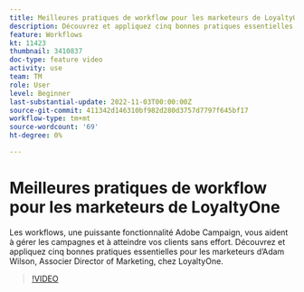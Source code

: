 ```yaml
---
title: Meilleures pratiques de workflow pour les marketeurs de LoyaltyOne
description: Découvrez et appliquez cinq bonnes pratiques essentielles pour les marketeurs d’Adam Wilson, Associer Director of Marketing, chez LoyaltyOne.
feature: Workflows
kt: 11423
thumbnail: 3410837
doc-type: feature video
activity: use
team: TM
role: User
level: Beginner
last-substantial-update: 2022-11-03T00:00:00Z
source-git-commit: 411342d146310bf982d280d3757d7797f645bf17
workflow-type: tm+mt
source-wordcount: '69'
ht-degree: 0%

---
```



# Meilleures pratiques de workflow pour les marketeurs de LoyaltyOne

Les workflows, une puissante fonctionnalité Adobe Campaign, vous aident à gérer les campagnes et à atteindre vos clients sans effort. Découvrez et appliquez cinq bonnes pratiques essentielles pour les marketeurs d’Adam Wilson, Associer Director of Marketing, chez LoyaltyOne.

>[!VIDEO](https://video.tv.adobe.com/v/3410837?quality=12)

